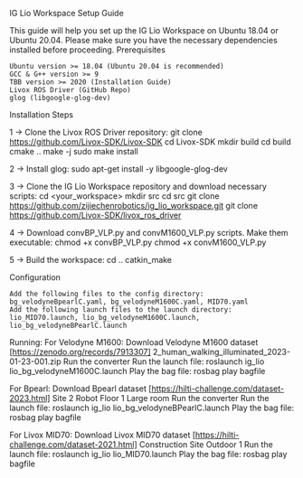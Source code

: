 IG Lio Workspace Setup Guide

This guide will help you set up the IG Lio Workspace on Ubuntu 18.04 or Ubuntu 20.04. Please make sure you have the necessary dependencies installed before proceeding.
Prerequisites

    Ubuntu version >= 18.04 (Ubuntu 20.04 is recommended)
    GCC & G++ version >= 9
    TBB version >= 2020 (Installation Guide)
    Livox ROS Driver (GitHub Repo)
    glog (libgoogle-glog-dev)

Installation Steps

1 -> Clone the Livox ROS Driver repository:
git clone https://github.com/Livox-SDK/Livox-SDK
cd Livox-SDK
mkdir build
cd build
cmake ..
make -j
sudo make install

2 -> Install glog:
sudo apt-get install -y libgoogle-glog-dev

3 -> Clone the IG Lio Workspace repository and download necessary scripts:
cd <your_workspace>
mkdir src
cd src
git clone https://github.com/zijiechenrobotics/ig_lio_workspace.git
git clone https://github.com/Livox-SDK/livox_ros_driver

4 -> Download convBP_VLP.py and convM1600_VLP.py scripts. Make them executable:
chmod +x convBP_VLP.py
chmod +x convM1600_VLP.py

5 -> Build the workspace:
cd ..
catkin_make

Configuration

    Add the following files to the config directory: bg_velodyneBpearlC.yaml, bg_velodyneM1600C.yaml, MID70.yaml
    Add the following launch files to the launch directory: lio_MID70.launch, lio_bg_velodyneM1600C.launch, lio_bg_velodyneBPearlC.launch
    
Running:
For Velodyne M1600:
    Download Velodyne M1600 dataset [https://zenodo.org/records/7913307] 2_human_walking_illuminated_2023-01-23-001.zip
    Run the converter
    Run the launch file:
    roslaunch ig_lio lio_bg_velodyneM1600C.launch
    Play the bag file:
    rosbag play bagfile

For Bpearl:
    Download Bpearl dataset [https://hilti-challenge.com/dataset-2023.html] Site 2 	Robot 	Floor 1 Large room
    Run the converter
    Run the launch file:
    roslaunch ig_lio lio_bg_velodyneBPearlC.launch
    Play the bag file:
    rosbag play bagfile
    
For Livox MID70:
    Download Livox MID70 dataset [https://hilti-challenge.com/dataset-2021.html] Construction Site Outdoor 1
    Run the launch file:
    roslaunch ig_lio lio_MID70.launch
    Play the bag file:
    rosbag play bagfile

